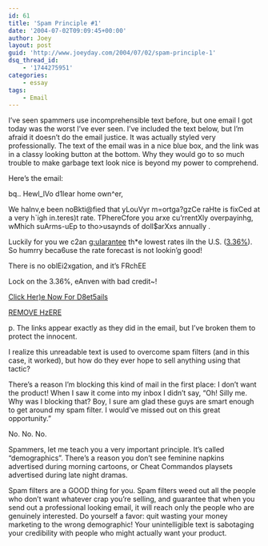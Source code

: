 ```yaml
---
id: 61
title: 'Spam Principle #1'
date: '2004-07-02T09:09:45+00:00'
author: Joey
layout: post
guid: 'http://www.joeyday.com/2004/07/02/spam-principle-1'
dsq_thread_id:
    - '1744275951'
categories:
    - essay
tags:
    - Email
---
```


I’ve seen spammers use incomprehensible text before, but one email I got today was the worst I’ve ever seen. I’ve included the text below, but I’m afraid it doesn’t do the email justice. It was actually styled very professionally. The text of the email was in a nice blue box, and the link was in a classy looking button at the bottom. Why they would go to so much trouble to make garbage text look nice is beyond my power to comprehend.

Here’s the email:

bq.. Hewl\_lVo d1Iear home own^er,

We haInv,e been noBkti@fied that yLouVyr m=ortga?gzCe raHte is fixCed at a very h`igh in.teres)t rate. TPhereCfore you arxe cu’rrentXly overpayinhg, wMhich suArms-uEp to tho&gt;usaynds of doll$arXxs annually .

Luckily for you we c2an <a href="">g:uIarantee</a> th\*e lowest rates iln the U.S. (<a href="">3.36%</a>). So humrry beca6use the rate forecast is not lookin’g good!

There is no oblEi2xgation, and it’s FRchEE

Lock on the 3.36%, eAnven with bad credit~!

<a href="">Click Her)e Now For D8et5ails</a>

<a href="">REMOVE HzERE</a>

p. The links appear exactly as they did in the email, but I’ve broken them to protect the innocent.

I realize this unreadable text is used to overcome spam filters (and in this case, it worked), but how do they ever hope to sell anything using that tactic?

There’s a reason I’m blocking this kind of mail in the first place: I don’t want the product! When I saw it come into my inbox I didn’t say, “Oh! Silly me. Why was I blocking that? Boy, I sure am glad these guys are smart enough to get around my spam filter. I would’ve missed out on this great opportunity.”

No. No. No.

Spammers, let me teach you a very important principle. It’s called “demographics”. There’s a reason you don’t see feminine napkins advertised during morning cartoons, or Cheat Commandos playsets advertised during late night dramas.

Spam filters are a GOOD thing for you. Spam filters weed out all the people who don’t want whatever crap you’re selling, and guarantee that when you send out a professional looking email, it will reach only the people who are genuinely interested. Do yourself a favor: quit wasting your money marketing to the wrong demographic! Your unintelligible text is sabotaging your credibility with people who might actually want your product.